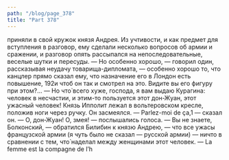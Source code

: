 ```yaml
---
path: "/blog/page_378"
title: "Part 378"
---
```


приняли в свой кружок князя Андрея. Из учтивости, и как предмет для вступления в разговор, ему сделали несколько вопросов об армии и сражении, и разговор опять рассыпался на непоследовательные, веселые шутки и пересуды.
— Но особенно хорошо, — говорил один, рассказывая неудачу товарища-дипломата, — особенно хорошо то, что канцлер прямо сказал ему, что назначение его в Лондон есть повышение, 192и чтоб он так и смотрел на это. Видите вы его фигуру при этом?...
— Но что̀ всего хуже, господа, я вам выдаю Курагина: человек в несчастии, и этим-то пользуется этот дон-Жуан, этот ужасный человек!
Князь Ипполит лежал в вольтеровском кресле, положив ноги через ручку. Он засмеялся.
— Parlez-moi de ça,1 — сказал он.
— О, дон-Жуан! О, змея! — послышались голоса.
— Вы не знаете, Болконский, — обратился Билибин к князю Андрею, — что все ужасы французской армии (я чуть было не сказал — русской армии) — ничто в сравнении с тем, что̀ наделал между женщинами этот человек.
— La femme est la compagne de l’h
